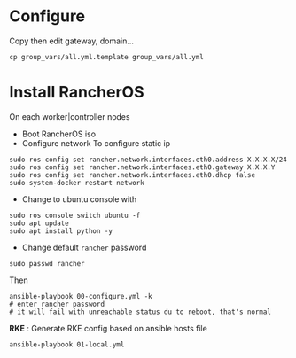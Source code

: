 # Configure

Copy then edit gateway, domain...

```
cp group_vars/all.yml.template group_vars/all.yml
```

# Install RancherOS

On each worker|controller nodes
- Boot RancherOS iso
- Configure network
To configure static ip
```
sudo ros config set rancher.network.interfaces.eth0.address X.X.X.X/24
sudo ros config set rancher.network.interfaces.eth0.gateway X.X.X.Y
sudo ros config set rancher.network.interfaces.eth0.dhcp false
sudo system-docker restart network
```
- Change to ubuntu console with
```
sudo ros console switch ubuntu -f
sudo apt update
sudo apt install python -y
```
- Change default ``rancher`` password
```
sudo passwd rancher
```
Then

```
ansible-playbook 00-configure.yml -k
# enter rancher password
# it will fail with unreachable status du to reboot, that's normal
```

**RKE** : Generate RKE config based on ansible hosts file
```
ansible-playbook 01-local.yml
```
